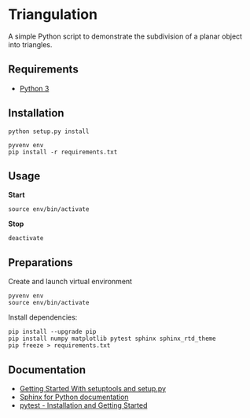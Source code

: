 # Triangulation
A simple Python script to demonstrate the subdivision of a planar object into triangles.

## Requirements

 - [Python 3](https://www.python.org/)

 
## Installation

    python setup.py install

    pyvenv env
    pip install -r requirements.txt


## Usage

**Start**

    source env/bin/activate

**Stop**

    deactivate


## Preparations

Create and launch virtual environment

    pyvenv env
    source env/bin/activate

Install dependencies:

    pip install --upgrade pip
    pip install numpy matplotlib pytest sphinx sphinx_rtd_theme
    pip freeze > requirements.txt


## Documentation

 - [Getting Started With setuptools and setup.py](https://pythonhosted.org/an_example_pypi_project/setuptools.html)
 - [Sphinx for Python documentation](http://gisellezeno.com/tutorials/sphinx-for-python-documentation.html)
 - [pytest - Installation and Getting Started](http://doc.pytest.org/en/latest/getting-started.html)
